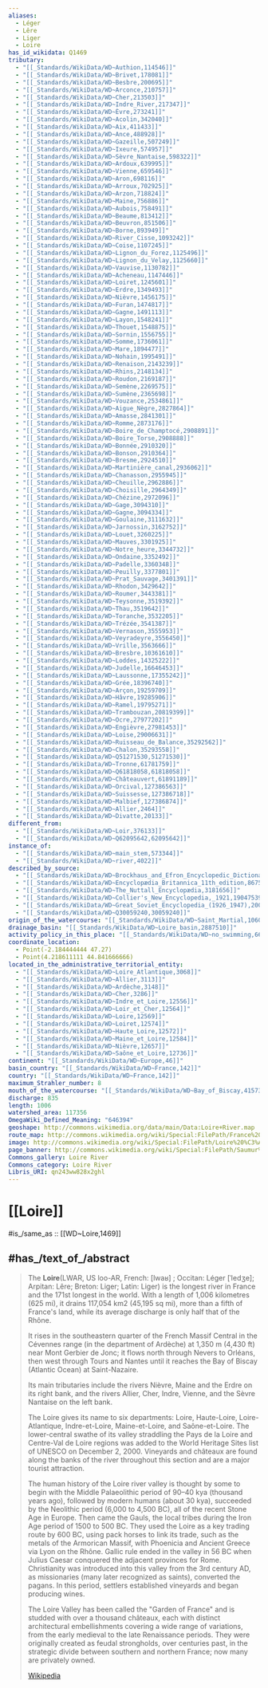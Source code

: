```yaml
---
aliases:
  - Léger
  - Lêre
  - Liger
  - Loire
has_id_wikidata: Q1469
tributary:
  - "[[_Standards/WikiData/WD~Authion,114546]]"
  - "[[_Standards/WikiData/WD~Brivet,178081]]"
  - "[[_Standards/WikiData/WD~Besbre,200695]]"
  - "[[_Standards/WikiData/WD~Arconce,210757]]"
  - "[[_Standards/WikiData/WD~Cher,213503]]"
  - "[[_Standards/WikiData/WD~Indre_River,217347]]"
  - "[[_Standards/WikiData/WD~Èvre,273241]]"
  - "[[_Standards/WikiData/WD~Acolin,342040]]"
  - "[[_Standards/WikiData/WD~Aix,411433]]"
  - "[[_Standards/WikiData/WD~Ance,488928]]"
  - "[[_Standards/WikiData/WD~Gazeille,507249]]"
  - "[[_Standards/WikiData/WD~Ixeure,574957]]"
  - "[[_Standards/WikiData/WD~Sèvre_Nantaise,598322]]"
  - "[[_Standards/WikiData/WD~Ardoux,639995]]"
  - "[[_Standards/WikiData/WD~Vienne,659546]]"
  - "[[_Standards/WikiData/WD~Aron,698116]]"
  - "[[_Standards/WikiData/WD~Arroux,702925]]"
  - "[[_Standards/WikiData/WD~Arzon,718824]]"
  - "[[_Standards/WikiData/WD~Maine,756886]]"
  - "[[_Standards/WikiData/WD~Aubois,758491]]"
  - "[[_Standards/WikiData/WD~Beaume,813412]]"
  - "[[_Standards/WikiData/WD~Beuvron,851506]]"
  - "[[_Standards/WikiData/WD~Borne,893949]]"
  - "[[_Standards/WikiData/WD~River_Cisse,1093242]]"
  - "[[_Standards/WikiData/WD~Coise,1107245]]"
  - "[[_Standards/WikiData/WD~Lignon_du_Forez,1125496]]"
  - "[[_Standards/WikiData/WD~Lignon_du_Velay,1125660]]"
  - "[[_Standards/WikiData/WD~Vauvise,1130782]]"
  - "[[_Standards/WikiData/WD~Acheneau,1147446]]"
  - "[[_Standards/WikiData/WD~Loiret,1245601]]"
  - "[[_Standards/WikiData/WD~Erdre,1349493]]"
  - "[[_Standards/WikiData/WD~Nièvre,1456175]]"
  - "[[_Standards/WikiData/WD~Furan,1474817]]"
  - "[[_Standards/WikiData/WD~Gagne,1491113]]"
  - "[[_Standards/WikiData/WD~Layon,1548241]]"
  - "[[_Standards/WikiData/WD~Thouet,1548875]]"
  - "[[_Standards/WikiData/WD~Sornin,1556755]]"
  - "[[_Standards/WikiData/WD~Somme,1736061]]"
  - "[[_Standards/WikiData/WD~Mare,1894477]]"
  - "[[_Standards/WikiData/WD~Nohain,1995491]]"
  - "[[_Standards/WikiData/WD~Renaison,2143239]]"
  - "[[_Standards/WikiData/WD~Rhins,2148134]]"
  - "[[_Standards/WikiData/WD~Roudon,2169187]]"
  - "[[_Standards/WikiData/WD~Semène,2269575]]"
  - "[[_Standards/WikiData/WD~Sumène,2365698]]"
  - "[[_Standards/WikiData/WD~Vouzance,2534861]]"
  - "[[_Standards/WikiData/WD~Aigue_Nègre,2827864]]"
  - "[[_Standards/WikiData/WD~Amasse,2841301]]"
  - "[[_Standards/WikiData/WD~Romme,2873176]]"
  - "[[_Standards/WikiData/WD~Boire_de_Champtocé,2908891]]"
  - "[[_Standards/WikiData/WD~Boire_Torse,2908888]]"
  - "[[_Standards/WikiData/WD~Bonnée,2910320]]"
  - "[[_Standards/WikiData/WD~Bonson,2910364]]"
  - "[[_Standards/WikiData/WD~Bresme,2924510]]"
  - "[[_Standards/WikiData/WD~Martinière_canal,2936062]]"
  - "[[_Standards/WikiData/WD~Chanasson,2955945]]"
  - "[[_Standards/WikiData/WD~Cheuille,2962886]]"
  - "[[_Standards/WikiData/WD~Choisille,2964349]]"
  - "[[_Standards/WikiData/WD~Chézine,2972096]]"
  - "[[_Standards/WikiData/WD~Gage,3094310]]"
  - "[[_Standards/WikiData/WD~Gagne,3094334]]"
  - "[[_Standards/WikiData/WD~Goulaine,3111632]]"
  - "[[_Standards/WikiData/WD~Jarnossin,3162752]]"
  - "[[_Standards/WikiData/WD~Louet,3260225]]"
  - "[[_Standards/WikiData/WD~Mauves,3301925]]"
  - "[[_Standards/WikiData/WD~Notre_heure,3344732]]"
  - "[[_Standards/WikiData/WD~Ondaine,3352492]]"
  - "[[_Standards/WikiData/WD~Padelle,3360348]]"
  - "[[_Standards/WikiData/WD~Peuilly,3377801]]"
  - "[[_Standards/WikiData/WD~Prat_Sauvage,3401391]]"
  - "[[_Standards/WikiData/WD~Rhodon,3429642]]"
  - "[[_Standards/WikiData/WD~Roumer,3443381]]"
  - "[[_Standards/WikiData/WD~Teysonne,3519392]]"
  - "[[_Standards/WikiData/WD~Thau,3519642]]"
  - "[[_Standards/WikiData/WD~Toranche,3532205]]"
  - "[[_Standards/WikiData/WD~Trézée,3541387]]"
  - "[[_Standards/WikiData/WD~Vernason,3555953]]"
  - "[[_Standards/WikiData/WD~Veyradeyre,3556450]]"
  - "[[_Standards/WikiData/WD~Vrille,3563666]]"
  - "[[_Standards/WikiData/WD~Bresbre,10361610]]"
  - "[[_Standards/WikiData/WD~Loddes,14325222]]"
  - "[[_Standards/WikiData/WD~Judelle,16646453]]"
  - "[[_Standards/WikiData/WD~Laussonne,17355242]]"
  - "[[_Standards/WikiData/WD~Grée,18396740]]"
  - "[[_Standards/WikiData/WD~Arçon,19259709]]"
  - "[[_Standards/WikiData/WD~Hâvre,19285906]]"
  - "[[_Standards/WikiData/WD~Ramel,19795271]]"
  - "[[_Standards/WikiData/WD~Trambouzan,20819399]]"
  - "[[_Standards/WikiData/WD~Ocre,27977202]]"
  - "[[_Standards/WikiData/WD~Engièvre,27981453]]"
  - "[[_Standards/WikiData/WD~Loise,29006631]]"
  - "[[_Standards/WikiData/WD~Ruisseau_de_Balance,35292562]]"
  - "[[_Standards/WikiData/WD~Chalon,35293558]]"
  - "[[_Standards/WikiData/WD~Q51271530,51271530]]"
  - "[[_Standards/WikiData/WD~Tronne,61781759]]"
  - "[[_Standards/WikiData/WD~Q61818058,61818058]]"
  - "[[_Standards/WikiData/WD~Châteauvert,61891189]]"
  - "[[_Standards/WikiData/WD~Orcival,127386563]]"
  - "[[_Standards/WikiData/WD~Suissesse,127386718]]"
  - "[[_Standards/WikiData/WD~Malbief,127386874]]"
  - "[[_Standards/WikiData/WD~Allier,2464]]"
  - "[[_Standards/WikiData/WD~Divatte,20133]]"
different_from:
  - "[[_Standards/WikiData/WD~Loir,376133]]"
  - "[[_Standards/WikiData/WD~Q62095642,62095642]]"
instance_of:
  - "[[_Standards/WikiData/WD~main_stem,573344]]"
  - "[[_Standards/WikiData/WD~river,4022]]"
described_by_source:
  - "[[_Standards/WikiData/WD~Brockhaus_and_Efron_Encyclopedic_Dictionary,602358]]"
  - "[[_Standards/WikiData/WD~Encyclopædia_Britannica_11th_edition,867541]]"
  - "[[_Standards/WikiData/WD~The_Nuttall_Encyclopædia,3181656]]"
  - "[[_Standards/WikiData/WD~Collier's_New_Encyclopedia,_1921,19047539]]"
  - "[[_Standards/WikiData/WD~Great_Soviet_Encyclopedia_(1926_1947),20078554]]"
  - "[[_Standards/WikiData/WD~Q30059240,30059240]]"
origin_of_the_watercourse: "[[_Standards/WikiData/WD~Saint_Martial,1060180]]"
drainage_basin: "[[_Standards/WikiData/WD~Loire_basin,2887510]]"
activity_policy_in_this_place: "[[_Standards/WikiData/WD~no_swimming,66361357]]"
coordinate_location:
  - Point(-2.184444444 47.27)
  - Point(4.218611111 44.841666666)
located_in_the_administrative_territorial_entity:
  - "[[_Standards/WikiData/WD~Loire_Atlantique,3068]]"
  - "[[_Standards/WikiData/WD~Allier,3113]]"
  - "[[_Standards/WikiData/WD~Ardèche,3148]]"
  - "[[_Standards/WikiData/WD~Cher,3286]]"
  - "[[_Standards/WikiData/WD~Indre_et_Loire,12556]]"
  - "[[_Standards/WikiData/WD~Loir_et_Cher,12564]]"
  - "[[_Standards/WikiData/WD~Loire,12569]]"
  - "[[_Standards/WikiData/WD~Loiret,12574]]"
  - "[[_Standards/WikiData/WD~Haute_Loire,12572]]"
  - "[[_Standards/WikiData/WD~Maine_et_Loire,12584]]"
  - "[[_Standards/WikiData/WD~Nièvre,12657]]"
  - "[[_Standards/WikiData/WD~Saône_et_Loire,12736]]"
continent: "[[_Standards/WikiData/WD~Europe,46]]"
basin_country: "[[_Standards/WikiData/WD~France,142]]"
country: "[[_Standards/WikiData/WD~France,142]]"
maximum_Strahler_number: 8
mouth_of_the_watercourse: "[[_Standards/WikiData/WD~Bay_of_Biscay,41573]]"
discharge: 835
length: 1006
watershed_area: 117356
OmegaWiki_Defined_Meaning: "646394"
geoshape: http://commons.wikimedia.org/data/main/Data:Loire+River.map
route_map: http://commons.wikimedia.org/wiki/Special:FilePath/France%20map%20with%20Loire%20highlighted.jpg
image: http://commons.wikimedia.org/wiki/Special:FilePath/Loire%20%C3%A0%20Br%C3%A9h%C3%A9mont2.JPG
page_banner: http://commons.wikimedia.org/wiki/Special:FilePath/Saumur%20Wikivoyage%20Banner.jpg
Commons_gallery: Loire River
Commons_category: Loire River
Libris_URI: qn243ww828x2ghl
---
```


# [[Loire]] 

#is_/same_as :: [[WD~Loire,1469]] 

## #has_/text_of_/abstract 

> The **Loire**(LWAR, US loo-AR, French: [lwaʁ] ; Occitan: Léger [ˈledʒe]; Arpitan: Lêre; Breton: Liger; Latin: Liger) 
> is the longest river in France and the 171st longest in the world. 
> With a length of 1,006 kilometres (625 mi), it drains 117,054 km2 (45,195 sq mi), 
> more than a fifth of France's land, while its average discharge is only half that of the Rhône.
>
> It rises in the southeastern quarter of the French Massif Central in the Cévennes range 
> (in the department of Ardèche) at 1,350 m (4,430 ft) near Mont Gerbier de Jonc; 
> it flows north through Nevers to Orléans, then west through Tours and Nantes 
> until it reaches the Bay of Biscay (Atlantic Ocean) at Saint-Nazaire. 
> 
> Its main tributaries include the rivers Nièvre, Maine and the Erdre on its right bank, 
> and the rivers Allier, Cher, Indre, Vienne, and the Sèvre Nantaise on the left bank.
>
> The Loire gives its name to six departments: Loire, Haute-Loire, Loire-Atlantique, Indre-et-Loire, Maine-et-Loire, and Saône-et-Loire. The lower-central swathe of its valley straddling the Pays de la Loire and Centre-Val de Loire regions was added to the World Heritage Sites list of UNESCO on December 2, 2000. Vineyards and châteaux are found along the banks of the river throughout this section and are a major tourist attraction.
>
> The human history of the Loire river valley is thought by some to begin with the Middle Palaeolithic period of 90–40 kya (thousand years ago), followed by modern humans (about 30 kya), succeeded by the Neolithic period (6,000 to 4,500 BC), all of the recent Stone Age in Europe. Then came the Gauls, the local tribes during the Iron Age period of 1500 to 500 BC. They used the Loire as a key trading route by 600 BC, using pack horses to link its trade, such as the metals of the Armorican Massif, with Phoenicia and Ancient Greece via Lyon on the Rhône. Gallic rule ended in the valley in 56 BC when Julius Caesar conquered the adjacent provinces for Rome. Christianity was introduced into this valley from the 3rd century AD, as missionaries (many later recognized as saints), converted the pagans. In this period, settlers established vineyards and began producing wines.
>
> The Loire Valley has been called the "Garden of France" and is studded with over a thousand châteaux, each with distinct architectural embellishments covering a wide range of variations, from the early medieval to the late Renaissance periods. They were originally created as feudal strongholds, over centuries past, in the strategic divide between southern and northern France; now many are privately owned.
>
> [Wikipedia](https://en.wikipedia.org/wiki/Loire) 


